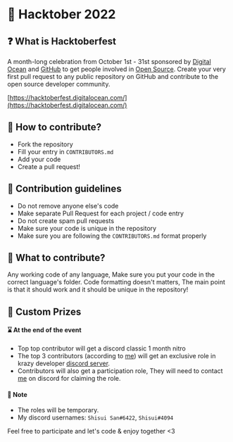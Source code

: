 # 🎃 Hacktober 2022
## ❓ What is Hacktoberfest
A month-long celebration from October 1st - 31st sponsored by [Digital Ocean](https://hacktoberfest.digitalocean.com/) and [GitHub](https://github.com/blog/2433-celebrate-open-source-this-october-with-hacktoberfest) to get people involved in [Open Source](https://github.com/open-source). Create your very first pull request to any public repository on GitHub and contribute to the open source developer community.

[https://hacktoberfest.digitalocean.com/](https://hacktoberfest.digitalocean.com/)

## 🤝 How to contribute?
- Fork the repository
- Fill your entry in `CONTRIBUTORS.md`
- Add your code
- Create a pull request!

## 📜 Contribution guidelines
- Do not remove anyone else's code
- Make separate Pull Request for each project / code entry
- Do not create spam pull requests
- Make sure your code is unique in the repository
- Make sure you are following the `CONTRIBUTORS.md` format properly

## 🤔 What to contribute?
Any working code of any language, Make sure you put your code in the correct language's folder.
Code formatting doesn't matters, The main point is that it should work and it should be unique in the repository!

## 🎁 Custom Prizes
#### ⌛ At the end of the event
- Top top contributor will get a discord classic 1 month nitro
- The top 3 contributors (according to [me](https://github.com/kartikeSingh)) will get an exclusive role in krazy developer [discord server](https://discord.gg/YayNfuEkFU).
- Contributors will also get a participation role, They will need to contact [me](https://github.com/kartikeSingh) on discord for claiming the role.

#### 📑 Note

- The roles will be temporary.
- My discord usernames: `Shisui San#6422`, `Shisui#4094`

Feel free to participate and let's code & enjoy together <3
